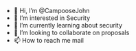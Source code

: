 - 👋 Hi, I’m @CampooseJohn
- 👀 I’m interested in Security
- 🌱 I’m currently learning about security
- 💞️ I’m looking to collaborate on proposals
- 📫 How to reach me mail

<!---
CampooseJohn/CampooseJohn is a ✨ special ✨ repository because its `README.md` (this file) appears on your GitHub profile.
You can click the Preview link to take a look at your changes.
--->
